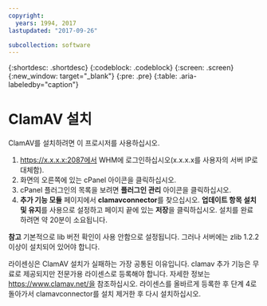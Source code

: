 ```yaml
---
copyright:
  years: 1994, 2017
lastupdated: "2017-09-26"

subcollection: software
---
```

{:shortdesc: .shortdesc}
{:codeblock: .codeblock}
{:screen: .screen}
{:new_window: target="_blank"}
{:pre: .pre}
{:table: .aria-labeledby="caption"}

# ClamAV 설치

ClamAV를 설치하려면 이 프로시저를 사용하십시오.

1. https://x.x.x.x:2087에서 WHM에 로그인하십시오(x.x.x.x를 사용자의 서버 IP로 대체함).
2. 화면의 오른쪽에 있는 cPanel 아이콘을 클릭하십시오.
3. cPanel 플러그인의 목록을 보려면 **플러그인 관리** 아이콘을 클릭하십시오.
4. **추가 기능 모듈** 페이지에서 **clamavconnector**를 찾으십시오. **업데이트 항목 설치 및 유지**를 사용으로 설정하고 페이지 끝에 있는 **저장**을 클릭하십시오.
설치를 완료하려면 약 20분이 소요됩니다.

**참고**
기본적으로 lib 버전 확인이 사용 안함으로 설정됩니다. 그러나 서버에는 zlib 1.2.2 이상이 설치되어 있어야 합니다.

라이센싱은 ClamAV 설치가 실패하는 가장 공통된 이유입니다. clamav 추가 기능은 무료로 제공되지만 전문가용 라이센스로 등록해야 합니다. 자세한 정보는 https://www.clamav.net/을 참조하십시오. 라이센스를 올바르게 등록한 후 단계 4로 돌아가서 clamavconnector를 설치 제거한 후 다시 설치하십시오. 
